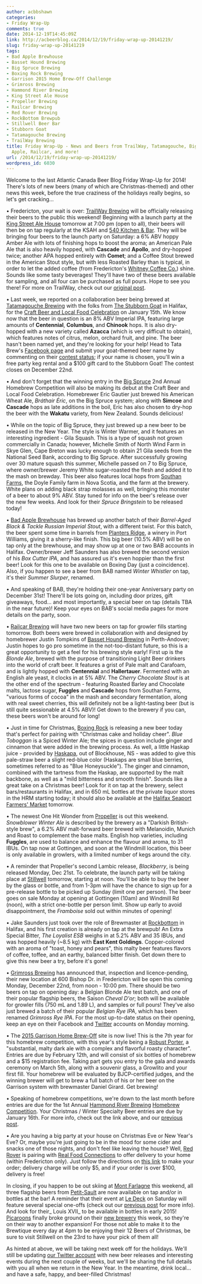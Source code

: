 ```yaml
---
author: acbbshawn
categories:
- Friday Wrap-Up
comments: true
date: 2014-12-19T14:45:09Z
link: http://acbeerblog.ca/2014/12/19/friday-wrap-up-20141219/
slug: friday-wrap-up-20141219
tags:
- Bad Apple Brewhouse
- Basset Hound Brewing
- Big Spruce Brewing
- Boxing Rock Brewing
- Garrison 2015 Home Brew-Off Challenge
- Grimross Brewing
- Hammond River Brewing
- King Street Ale House
- Propeller Brewing
- Railcar Brewing
- Red Rover Brewing
- RockBottom Brewpub
- Stillwell Beer Bar
- Stubborn Goat
- Tatamagouche Brewing
- TrailWay Brewing
title: Friday Wrap-Up - News and Beers from TrailWay, Tatamagouche, Big Spruce, Bad
  Apple, Railcar, and more!
url: /2014/12/19/friday-wrap-up-20141219/
wordpress_id: 6030
---
```


Welcome to the last Atlantic Canada Beer Blog Friday Wrap-Up for 2014! There's lots of new beers (many of which are Christmas-themed) and other news this week, before the true craziness of the holidays really begins, so let's get cracking...

• Fredericton, your wait is over: [TrailWay Brewing](https://www.facebook.com/trailwaybrewing) will be officially releasing their beers to the public this weekend! Beginning with a launch party at the [King Street Ale House](http://thekingstreetalehouse.ca/) tomorrow at 7:00 pm (open to all), their beers will then be on tap regularly at the KSAH and [540 Kitchen & Bar](http://www.stubborngoat.ca/). They will be bringing four beers to the launch party on Saturday: a 6% ABV hoppy Amber Ale with lots of finishing hops to boost the aroma; an American Pale Ale that is also heavily hopped, with **Cascade** and **Apollo**, and dry-hopped twice; another APA hopped entirely with **Comet**; and a Coffee Stout brewed in the American Stout style, but with less Roasted Barley than is typical, in order to let the added coffee (from Fredericton's [Whitney Coffee Co.](http://www.whitneycoffee.com/)) shine. Sounds like some tasty beverages! They'll have two of these beers available for sampling, and all four can be purchased as full pours. Hope to see you there! For more on TrailWay, check out our [original post](http://acbeerblog.ca/2014/11/06/trailway-brewing-to-open-soon-in-fredericton/).

• Last week, we reported on a collaboration beer being brewed at [Tatamagouche Brewing](http://tatabrew.com/) with the folks from [The Stubborn Goat](http://www.stubborngoat.ca/) in Halifax, for the [Craft Beer and Local Food Celebration](http://localconnections.ca/events/view/482/craft-beer-and-local-food-celebration-2015) on January 15th. We know now that the beer in question is an 8% ABV Imperial IPA, featuring large amounts of **Centennial**, **Columbus**, and **Chinook** hops. It is also dry-hopped with a new variety called **Azacca** (which is very difficult to obtain), which features notes of citrus, melon, orchard fruit, and pine. The beer hasn't been named yet, and they're looking for your help! Head to Tata Brew's [Facebook page](https://www.facebook.com/tatabrew) and submit your goat-themed beer name by commenting on their [contest status](https://www.facebook.com/tatabrew/photos/a.1436793253227754.1073741828.1423201444586935/1543101805930231/?type=1); if your name is chosen, you'll win a free party keg rental and a $100 gift card to the Stubborn Goat! The contest closes on December 22nd.

• And don't forget that the winning entry in the [Big Spruce](http://www.bigspruce.ca/) 2nd Annual Homebrew Competition will also be making its debut at the Craft Beer and Local Food Celebration. Homebrewer Eric Gautier just brewed his American Wheat Ale, _Bráthair Éric_, on the Big Spruce system; along with **Simcoe** and **Cascade** hops as late additions in the boil, Eric has also chosen to dry-hop the beer with the **Wakatu** variety, from New Zealand. Sounds delicious!

• While on the topic of Big Spruce, they just brewed up a new beer to be released in the New Year. The style is Winter Warmer, and it features an interesting ingredient - Gila Squash. This is a type of squash not grown commercially in Canada; however, Michelle Smith of North Wind Farm in Skye Glen, Cape Breton was lucky enough to obtain 21 Gila seeds from the National Seed Bank, according to Big Spruce. After successfully growing over 30 mature squash this summer, Michelle passed on 7 to Big Spruce, where owner/brewer Jeremy White sugar-roasted the flesh and added it to the mash on brewday. This beer also features local hops from [Southan Farms](http://www.southanfarms.net/), the Doyle Family farm in Nova Scotia, and the farm at the brewery. White plans on adding black strap molasses as well, bringing this monster of a beer to about 9% ABV. Stay tuned for info on the beer's release over the new few weeks. And look for their _Spruce Bringstein_ to be released today!

• [Bad Apple Brewhouse](https://www.facebook.com/badapplebrewhouse) has brewed up another batch of their _Barrel-Aged Black & Tackle Russian Imperial Stout_, with a different twist. For this batch, the beer spent some time in barrels from [Planters Ridge](https://www.plantersridge.ca/), a winery in Port Williams, giving it a sherry-like finish. This big beer (10.5% ABV) will be on tap only at the brewhouse, and may show up at one or two BAB accounts in Halifax. Owner/brewer Jeff Saunders has also brewed the second version of his _Box Cutter IPA_, and has assured us it's even hoppier than the first beer! Look for this one to be available on Boxing Day (just a coincidence). Also, if you happen to see a beer from BAB named _Winter Whistler_ on tap, it's their _Summer Slurper_, renamed.

• And speaking of BAB, they're holding their one-year Anniversary party on December 31st! There'll be lots going on, including door prizes, gift giveaways, food... and most importantly, a special beer on tap (details TBA in the near future)! Keep your eyes on BAB's social media pages for more details on the party, soon.

• [Railcar Brewing](http://railcarbrewing.com/) will have two new beers on tap for growler fills starting tomorrow. Both beers were brewed in collaboration with and designed by homebrewer Justin Tompkins of [Basset Hound Brewing](https://www.facebook.com/bassetthoundhomebrewing) in Perth-Andover; Justin hopes to go pro sometime in the not-too-distant future, so this is a great opportunity to get a feel for his brewing style early! First up is the  _Blonde Ale_, brewed with the purpose of transitioning Light Beer drinkers into the world of craft beer. It features a grist of Pale malt and Carafoam, and is lightly hopped with **Centennial** and **Hallertauer**. Fermented with an English ale yeast, it clocks in at 5% ABV.  The _Cherry Chocolate Stout_ is at the other end of the spectrum - featuring Roasted Barley and Chocolate malts, lactose sugar, **Fuggles** and **Cascade** hops from Southan Farms, "various forms of cocoa" in the mash and secondary fermentation, along with real sweet cherries, this will definitely not be a light-tasting beer (but is still quite sessionable at 4.5% ABV)! Get down to the brewery if you can, these beers won't be around for long!

• Just in time for Christmas, [Boxing Rock](http://www.boxingrock.ca/) is releasing a new beer today that's perfect for pairing with "Christmas cake and holiday cheer". _Blue Toboggan_ is a Spiced Winter Ale; the spices in question include ginger and cinnamon that were added in the brewing process. As well, a little Haskap juice - provided by [Haskapa](http://haskapa.com/), out of Blockhouse, NS - was added to give this pale-straw beer a slight red-blue color (Haskaps are small blue berries, sometimes referred to as "Blue Honeysuckle"). The ginger and cinnamon, combined with the tartness from the Haskap, are supported by the malt backbone, as well as a "mild bitterness and smooth finish". Sounds like a great take on a Christmas beer! Look for it on tap at the brewery, select bars/restaurants in Halifax, and in 650 mL bottles at the private liquor stores in the HRM starting today; it should also be available at the [Halifax Seaport Farmers' Market](http://www.halifaxfarmersmarket.com/) tomorrow.

• The newest One Hit Wonder from [Propeller](http://www.drinkpropeller.ca/) is out this weekend. _Snowblower Winter Ale_ is described by the brewery as a "Darkish British-style brew", a 6.2% ABV malt-forward beer brewed with Melanoidin, Munich and Roast to complement the base malts. English hop varieties, including **Fuggles**, are used to balance and enhance the flavour and aroma, to 31 IBUs. On tap now at Gottingen, and soon at the Windmill location, this beer is only available in growlers, with a limited number of kegs around the city.

• A reminder that Propeller's second Lambic release, _Blackberry_, is being released Monday, Dec 21st. To celebrate, the launch party will be taking place at [Stillwell](http://www.barstillwell.com/) tomorrow, starting at noon. You'll be able to buy the beer by the glass or bottle, and from 1-3pm will have the chance to sign up for a pre-release bottle to be picked up Sunday (limit one per person). The beer goes on sale Monday at opening at Gottingen (10am) and Windmill Rd (noon), with a strict one-bottle per person limit. Show up early to avoid disappointment, the _Framboise_ sold out within minutes of opening!

• Jake Saunders just took over the role of Brewmaster at [Rockbottom](http://rockbottombrewpub.ca/) in Halifax, and his first creation is already on tap at the brewpub! An Extra Special Bitter, _The Loyalist ESB_ weighs in at 5.2% ABV and 35 IBUs, and was hopped heavily (~8.5 kg) with **East Kent Goldings**. Copper-colored with an aroma of "toast, honey and pears", this malty beer features flavors of coffee, toffee, and an earthy, balanced bitter finish. Get down there to give this new beer a try, before it's gone!

• [Grimross Brewing](https://www.facebook.com/pages/Grimross-Brewing-Co/110264115801307) has announced that, inspection and licence-pending, their new location at 600 Bishop Dr. in Fredericton will be open this coming Monday, December 22nd, from noon - 10:00 pm. There should be two beers on tap on opening day: a Belgian Blonde Ale test batch, and one of their popular flagship beers, the Saison _Cheval D'or_; both will be available for growler fills (750 mL and 1.89 L), and samples or full pours! They've also just brewed a batch of their popular  _Belgian Rye IPA_, which has been renamed _Grimross Rye IPA_. For the most up-to-date status on their opening, keep an eye on their Facebook and [Twitter](https://twitter.com/GrimrossBrewing) accounts on Monday morning.

• The [2015 Garrison Home Brew-Off](http://garrisonbrewing.com/show/home-brew-off/) site is now live! This is the 7th year for this homebrew competition, with this year's style being a [Robust Porter](http://bjcp.org/2008styles/style12.php#1b), a "substantial, malty dark ale with a complex and flavorful roasty character". Entries are due by February 12th, and will consist of six bottles of homebrew and a $15 registration fee. Taking part gets you entry to the gala and awards ceremony on March 5th, along with a souvenir glass, a Growlito and your first fill. Your homebrew will be evaluated by BJCP-certified judges, and the winning brewer will get to brew a full batch of his or her beer on the Garrison system with brewmaster Daniel Girard. Get brewing!

• Speaking of homebrew competitions, we're down to the last month before entries are due for the 1st Annual [Hammond River Brewing](https://www.facebook.com/hammondriverbrewery) [Homebrew Competition](http://hrbrewing.ca/competition/). Your Christmas / Winter Specialty Beer entries are due by January 16th. For more info, check out the link above, and our [previous post](http://acbeerblog.ca/2014/10/31/friday-wrap-up-oct-31st/).

• Are you having a big party at your house on Christmas Eve or New Year's Eve? Or, maybe you're just going to be in the mood for some cider and snacks one of those nights, and don't feel like leaving the house? Well, [Red Rover](http://www.redroverbrew.com/) is pairing with [Real Food Connections](http://www.realfoodconnections.ca/) to offer delivery to your home (within Fredericton only). Just follow the directions on [this link](http://www.redroverbrew.com/p/news-and-events.html) to make your order; delivery charge will be only $5, and if your order is over $100, delivery is free!

In closing, if you happen to be out skiing at [Mont Farlagne](http://www.montfarlagne.com/) this weekend, all three flagship beers from [Petit-Sault](http://brasseurspetitsault.com/) are now available on tap and/or in bottles at the bar! A reminder that their event at [Le Deck](http://tourismedmundston.com/en/oumanger.php?item=Resto-Bar+le+Deck&itemnum=22) on Saturday will feature several special one-offs (check out our [previous post](http://acbeerblog.ca/2014/12/05/friday-wrap-up-20141205/) for more info). And look for their_ Louis XVII_ to be available in bottles in early 2015! [Picaroons](https://www.facebook.com/picaroons) finally broke ground on their [new brewery](http://www.cbc.ca/news/canada/new-brunswick/picaroons-brewery-planned-for-former-gibson-roundhouse-1.1319171) this week, so they're on their way to another expansion! For those not able to make it to the Brewtique every day at 4pm to be enjoying their 12 Beers of Christmas, be sure to visit Stillwell on the 23rd to have your pick of them all!

As hinted at above, we will be taking next week off for the holidays. We'll still be updating [our Twitter account](https://twitter.com/ACBeerBlog) with new beer releases and interesting events during the next couple of weeks, but we'll be sharing the full details with you all when we return in the New Year. In the meantime, drink local... and have a safe, happy, and beer-filled Christmas!
